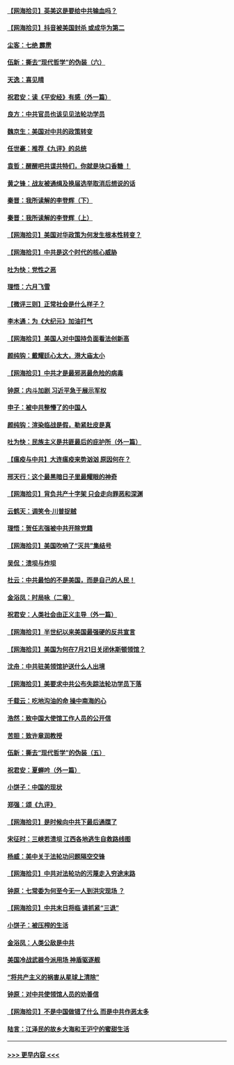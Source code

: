 #### [【网海拾贝】英美这是要给中共输血吗？](../pages/nsc993/n12307646.md?t=08051902) 
#### [【网海拾贝】抖音被美国封杀 或成华为第二](../pages/nsc993/n12305277.md?t=08051902) 
#### [尘客：七绝 霹雳](../pages/nsc993/n12304053.md?t=08051902) 
#### [伍新：撕去“现代哲学”的伪装（六）](../pages/nsc993/n12303243.md?t=08051902) 
#### [天逸：喜见晴](../pages/nsc993/n12303226.md?t=08051902) 
#### [祝君安：读《平安经》有感（外一篇）](../pages/nsc993/n12303170.md?t=08051902) 
#### [良方：中共官员也该见见法轮功学员](../pages/nsc993/n12302985.md?t=08051902) 
#### [魏京生：美国对中共的政策转变](../pages/nsc993/n12302929.md?t=08051902) 
#### [任世豪：推荐《九评》的总统](../pages/nsc993/n12302838.md?t=08051902) 
#### [袁哲：醒醒吧共谍共特们，你就是块口香糖 ！](../pages/nsc993/n12302678.md?t=08051902) 
#### [黄之锋：战友被通缉及换届选举取消后想说的话](../pages/nsc993/n12302681.md?t=08051902) 
#### [秦晋：我所读解的李登辉（下）](../pages/nsc993/n12302171.md?t=08051902) 
#### [秦晋：我所读解的李登辉（上）](../pages/nsc993/n12301979.md?t=08051902) 
#### [【网海拾贝】美国对华政策为何发生根本性转变？](../pages/nsc993/n12302091.md?t=08051902) 
#### [【网海拾贝】中共是这个时代的核心威胁](../pages/nsc993/n12300541.md?t=08051902) 
#### [吐为快：党性之恶](../pages/nsc993/n12300263.md?t=08051902) 
#### [理悟：六月飞雪](../pages/nsc993/n12300243.md?t=08051902) 
#### [【微评三则】正常社会是什么样子？](../pages/nsc993/n12300228.md?t=08051902) 
#### [李木通：为《大纪元》加油打气](../pages/nsc993/n12280363.md?t=08051902) 
#### [【网海拾贝】美国人对中国持负面看法创新高](../pages/nsc993/n12298720.md?t=08051902) 
#### [颜纯钩：戴耀廷心太大，港大庙太小](../pages/nsc993/n12297682.md?t=08051902) 
#### [【网海拾贝】中共才是最邪恶最危险的病毒](../pages/nsc993/n12296470.md?t=08051902) 
#### [钟原：内斗加剧 习近平急于展示军权](../pages/nsc993/n12292544.md?t=08051902) 
#### [申子：被中共整懵了的中国人](../pages/nsc993/n12291389.md?t=08051902) 
#### [颜纯钩：渲染临战是假，勒紧肚皮是真](../pages/nsc993/n12290945.md?t=08051902) 
#### [吐为快：民族主义是共匪最后的庇护所（外一篇）](../pages/nsc993/n12290887.md?t=08051902) 
#### [【瘟疫与中共】大连瘟疫来势汹汹 原因何在？](../pages/nsc993/n12287474.md?t=08051902) 
#### [邢天行：这个最黑暗日子里最耀眼的神奇](../pages/nsc993/n12289882.md?t=08051902) 
#### [【网海拾贝】背负共产十字架 只会走向罪恶和深渊](../pages/nsc993/n12288290.md?t=08051902) 
#### [云鹤天：调笑令·川普捉贼](../pages/nsc993/n12285672.md?t=08051902) 
#### [理悟：贺任志强被中共开除党籍](../pages/nsc993/n12285597.md?t=08051902) 
#### [【网海拾贝】美国吹响了“灭共”集结号](../pages/nsc993/n12284522.md?t=08051902) 
#### [吴侃：溃坝与炸坝](../pages/nsc993/n12283593.md?t=08051902) 
#### [杜云：中共最怕的不是美国，而是自己的人民！](../pages/nsc993/n12282935.md?t=08051902) 
#### [金浴凤：时局咏（二章）](../pages/nsc993/n12282923.md?t=08051902) 
#### [祝君安：人类社会由正义主导（外一篇）](../pages/nsc993/n12282809.md?t=08051902) 
#### [【网海拾贝】半世纪以来美国最强硬的反共宣言](../pages/nsc993/n12282656.md?t=08051902) 
#### [【网海拾贝】美国为何在7月21日关闭休斯顿领馆？](../pages/nsc993/n12279731.md?t=08051902) 
#### [沈舟：中共驻美领馆护送什么人出境](../pages/nsc993/n12278949.md?t=08051902) 
#### [【网海拾贝】美要求中共公布失踪法轮功学员下落](../pages/nsc993/n12277656.md?t=08051902) 
#### [千载云：吃地沟油的命 操中南海的心](../pages/nsc993/n12277533.md?t=08051902) 
#### [浩然：致中国大使馆工作人员的公开信](../pages/nsc993/n12277436.md?t=08051902) 
#### [苦胆：致许章润教授](../pages/nsc993/n12274876.md?t=08051902) 
#### [伍新：撕去“现代哲学”的伪装（五）](../pages/nsc993/n12274833.md?t=08051902) 
#### [祝君安：夏蝉吟（外一篇）](../pages/nsc993/n12274794.md?t=08051902) 
#### [小饼子：中国的现状](../pages/nsc993/n12274774.md?t=08051902) 
#### [郑强：颂《九评》](../pages/nsc993/n12274570.md?t=08051902) 
#### [【网海拾贝】是时候向中共下最后通牒了](../pages/nsc993/n12274156.md?t=08051902) 
#### [宋征时：三峡若溃坝 江西各地逃生自救路线图](../pages/nsc993/n12274031.md?t=08051902) 
#### [杨威：美中关于法轮功问题隔空交锋](../pages/nsc993/n12273317.md?t=08051902) 
#### [【网海拾贝】中共对法轮功的污蔑走入穷途末路](../pages/nsc993/n12272307.md?t=08051902) 
#### [钟原：七常委为何至今无一人到洪灾现场 ？](../pages/nsc993/n12270614.md?t=08051902) 
#### [【网海拾贝】中共末日将临 请抓紧“三退”](../pages/nsc993/n12269476.md?t=08051902) 
#### [小饼子：被压榨的生活](../pages/nsc993/n12268533.md?t=08051902) 
#### [金浴凤：人类公敌是中共](../pages/nsc993/n12268134.md?t=08051902) 
#### [美国冷战武器今派用场 神盾驱逐舰](../pages/nsc993/n12267798.md?t=08051902) 
#### [“将共产主义的祸害从星球上清除”](../pages/nsc993/n12266142.md?t=08051902) 
#### [钟原：对中共使领馆人员的劝善信](../pages/nsc993/n12266890.md?t=08051902) 
#### [【网海拾贝】不是中国做错了什么 而是中共作恶太多](../pages/nsc993/n12266774.md?t=08051902) 
#### [陆言：江泽民的故乡大海和王沪宁的蜜甜生活](../pages/nsc993/n12266452.md?t=08051902) 

----
#### [ >>> 更早内容 <<< ](../indexes/nsc993-earlier.md)
